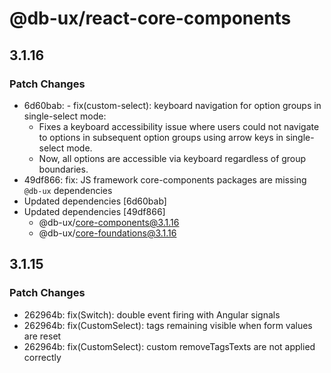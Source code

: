 # @db-ux/react-core-components

## 3.1.16

### Patch Changes

- 6d60bab: - fix(custom-select): keyboard navigation for option groups in single-select mode:
  - Fixes a keyboard accessibility issue where users could not navigate to options in subsequent option groups using arrow keys in single-select mode.
  - Now, all options are accessible via keyboard regardless of group boundaries.
- 49df866: fix: JS framework core-components packages are missing `@db-ux` dependencies
- Updated dependencies [6d60bab]
- Updated dependencies [49df866]
  - @db-ux/core-components@3.1.16
  - @db-ux/core-foundations@3.1.16

## 3.1.15

### Patch Changes

- 262964b: fix(Switch): double event firing with Angular signals
- 262964b: fix(CustomSelect): tags remaining visible when form values are reset
- 262964b: fix(CustomSelect): custom removeTagsTexts are not applied correctly
